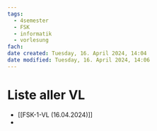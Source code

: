 ```yaml
---
tags:
  - 4semester
  - FSK
  - informatik
  - vorlesung
fach: 
date created: Tuesday, 16. April 2024, 14:04
date modified: Tuesday, 16. April 2024, 14:06
---
```


# Liste aller VL

- [[FSK-1-VL (16.04.2024)]]
- 